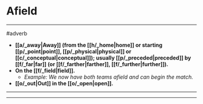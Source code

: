 # Afield
---
#adverb
- **[[a/_away|Away]] (from the [[h/_home|home]] or starting [[p/_point|point]], [[p/_physical|physical]] or [[c/_conceptual|conceptual]]); usually [[p/_preceded|preceded]] by [[f/_far|far]] (or [[f/_farther|farther]], [[f/_further|further]]).**
- **On the [[f/_field|field]].**
	- _Example: We now have both teams afield and can begin the match._
- **[[o/_out|Out]] in the [[o/_open|open]].**
---
---
